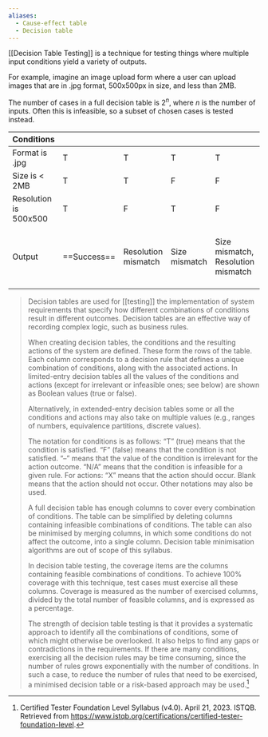 ```yaml
---
aliases:
  - Cause-effect table
  - Decision table
---
```



[[Decision Table Testing]] is a technique for testing things where multiple input conditions yield a variety of outputs.

For example, imagine an image upload form where a user can upload images that are in .jpg format, 500x500px in size, and less than 2MB.

The number of cases in a full decision table is $2^n$, where $n$ is the number of inputs. Often this is infeasible, so a subset of chosen cases is tested instead.

| Conditions            |             |                     |               |                                    |                 |                                      |                                |                                                     |
| --------------------- | ----------- | ------------------- | ------------- | ---------------------------------- | --------------- | ------------------------------------ | ------------------------------ | --------------------------------------------------- |
| Format is .jpg        | T           | T                   | T             | T                                  | F               | F                                    | F                              | F                                                   |
| Size is < 2MB         | T           | T                   | F             | F                                  | T               | T                                    | F                              | F                                                   |
| Resolution is 500x500 | T           | F                   | T             | F                                  | T               | F                                    | T                              | F                                                   |
| Output                | ==Success== | Resolution mismatch | Size mismatch | Size mismatch, Resolution mismatch | Format mismatch | Format mismatch, Resolution mismatch | Format mismatch, Size mismatch | Format mismatch, Size mismatch, Resolution mismatch |




> Decision tables are used for [[testing]] the implementation of system requirements that specify how different combinations of conditions result in different outcomes. Decision tables are an effective way of recording complex logic, such as business rules.
> 
> When creating decision tables, the conditions and the resulting actions of the system are defined. These form the rows of the table. Each column corresponds to a decision rule that defines a unique combination of conditions, along with the associated actions. In limited-entry decision tables all the values of the conditions and actions (except for irrelevant or infeasible ones; see below) are shown as Boolean values (true or false).
> 
> Alternatively, in extended-entry decision tables some or all the conditions and actions may also take on multiple values (e.g., ranges of numbers, equivalence partitions, discrete values).
> 
> The notation for conditions is as follows: “T” (true) means that the condition is satisfied. “F” (false) means that the condition is not satisfied. “–” means that the value of the condition is irrelevant for the action outcome. “N/A” means that the condition is infeasible for a given rule. For actions: “X” means that the action should occur. Blank means that the action should not occur. Other notations may also be used.
> 
> A full decision table has enough columns to cover every combination of conditions. The table can be simplified by deleting columns containing infeasible combinations of conditions. The table can also be minimised by merging columns, in which some conditions do not affect the outcome, into a single column. Decision table minimisation algorithms are out of scope of this syllabus.
> 
> In decision table testing, the coverage items are the columns containing feasible combinations of conditions. To achieve 100% coverage with this technique, test cases must exercise all these columns. Coverage is measured as the number of exercised columns, divided by the total number of feasible columns, and is expressed as a percentage.
> 
> The strength of decision table testing is that it provides a systematic approach to identify all the combinations of conditions, some of which might otherwise be overlooked. It also helps to find any gaps or contradictions in the requirements. If there are many conditions, exercising all the decision rules may be time consuming, since the number of rules grows exponentially with the number of conditions. In such a case, to reduce the number of rules that need to be exercised, a minimised decision table or a risk-based approach may be used.[^1]


[^1]: Certified Tester Foundation Level Syllabus (v4.0). April 21, 2023. ISTQB. Retrieved from https://www.istqb.org/certifications/certified-tester-foundation-level.